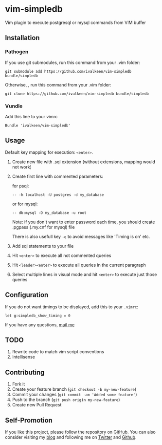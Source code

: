 # vim-simpledb

Vim plugin to execute postgresql or mysql commands from VIM buffer

## Installation

### Pathogen

If you use git submodules, run this command from your .vim folder:

    git submodule add https://github.com/ivalkeen/vim-simpledb bundle/simpledb

Otherwise, , run this command from your .vim folder:

    git clone https://github.com/ivalkeen/vim-simpledb bundle/simpledb

### Vundle

Add this line to your vimrc

    Bundle 'ivalkeen/vim-simpledb'

## Usage

Default key mapping for execution: `<enter>`.

1. Create new file with .sql extension (without extensions, mapping would not work)

2. Create first line with commented parameters:

    for psql:

    `-- -h localhost -U postgres -d my_database`

    or for mysql:

    `-- db:mysql -D my_database -u root`

    Note: if you don't want to enter password each time, you should create .pgpass (.my.cnf for mysql) file

    There is also usefull key `-q` to avoid messages like 'Timing is on' etc.

3. Add sql statements to your file

4. Hit `<enter>` to execute all not commented queries

5. Hit `<leader><enter>` to execute all queries in the current paragraph

6. Select multiple lines in visual mode and hit `<enter>` to execute just those queries

## Configuration

If you do not want timings to be displayed, add this to your `.vimrc`:

    let g:simpledb_show_timing = 0


If you have any questions, [mail me](mailto:itkalin@gmail.com)

## TODO

1. Rewrite code to match vim script conventions
2. Intellisense

## Contributing

1. Fork it
2. Create your feature branch (`git checkout -b my-new-feature`)
3. Commit your changes (`git commit -am 'Added some feature'`)
4. Push to the branch (`git push origin my-new-feature`)
5. Create new Pull Request

## Self-Promotion

If you like this project, please follow the repository on [GitHub](https://github.com/ivalkeen/vim-simpledb). You can also consider visiting my [blog](http://www.tkalin.com) and following me on [Twitter](https://twitter.com/ivalkeen) and [Github](https://github.com/ivalkeen).


[1]: http://i.imgur.com/1UrMOpd.png
[2]: https://github.com/kien/ctrlp.vim
[3]: https://github.com/gmarik/vundle

